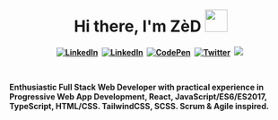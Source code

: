 <p>
  <h1 align="center"><b>Hi there, I'm ZèD 
  <a><img src="https://media.giphy.com/media/WUlplcMpOCEmTGBtBW/giphy.gif" width="40"></a>
  </h1>
</p>

<p align="center">
<a href="https://stackoverflow.com/users/16378127"><img src="https://img.shields.io/badge/stackoverflow-%23ef8236.svg?&style=for-the-badge&logo=stackoverflow&logoColor=white" alt="LinkedIn" /></a>&nbsp;
<a href="https://www.linkedin.com/in/imzihad21"><img src="https://img.shields.io/badge/linkedin-%230077B5.svg?&style=for-the-badge&logo=linkedin&logoColor=white" alt="LinkedIn" /></a>&nbsp;
<a href="https://codepen.io/IMZihad21"><img src="https://img.shields.io/badge/Codepen-000000?style=for-the-badge&logo=codepen&logoColor=white" alt="CodePen" /></a>&nbsp;
<a href="https://twitter.com/IMZihad21"><img src="https://img.shields.io/badge/Twitter-1DA1F2?style=for-the-badge&logo=twitter&logoColor=white" alt="Twitter" /></a>&nbsp;
<a href="https://hashnode.com/@IMZihad21"><img src="https://img.shields.io/badge/Hashnode-2962FF?style=for-the-badge&logo=hashnode&logoColor=white alt="HashNode" /></a>&nbsp;
</p>

<br/>
<p>Enthusiastic Full Stack Web Developer with practical experience in Progressive Web App Development, React, JavaScript/ES6/ES2017, TypeScript, HTML/CSS. TailwindCSS, SCSS. Scrum & Agile inspired.</p>
<br/>
